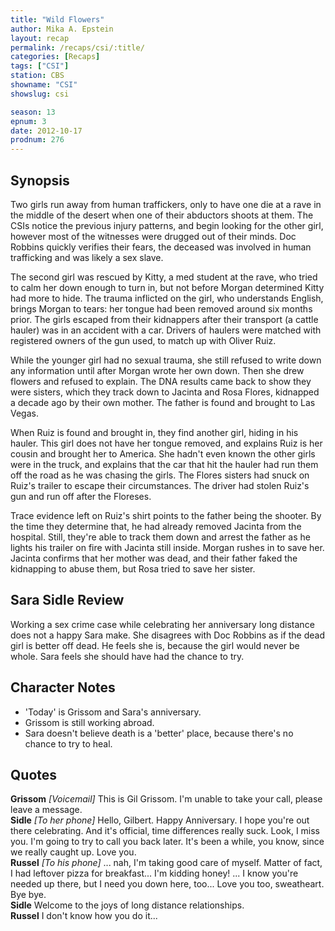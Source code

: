 ```yaml
---
title: "Wild Flowers"
author: Mika A. Epstein
layout: recap
permalink: /recaps/csi/:title/
categories: [Recaps]
tags: ["CSI"]
station: CBS
showname: "CSI"
showslug: csi

season: 13
epnum: 3  
date: 2012-10-17
prodnum: 276  
---
```


## Synopsis

Two girls run away from human traffickers, only to have one die at a rave in the middle of the desert when one of their abductors shoots at them. The CSIs notice the previous injury patterns, and begin looking for the other girl, however most of the witnesses were drugged out of their minds. Doc Robbins quickly verifies their fears, the deceased was involved in human trafficking and was likely a sex slave.

The second girl was rescued by Kitty, a med student at the rave, who tried to calm her down enough to turn in, but not before Morgan determined Kitty had more to hide. The trauma inflicted on the girl, who understands English, brings Morgan to tears: her tongue had been removed around six months prior. The girls escaped from their kidnappers after their transport (a cattle hauler) was in an accident with a car. Drivers of haulers were matched with registered owners of the gun used, to match up with Oliver Ruiz.

While the younger girl had no sexual trauma, she still refused to write down any information until after Morgan wrote her own down. Then she drew flowers and refused to explain. The DNA results came back to show they were sisters, which they track down to Jacinta and Rosa Flores, kidnapped a decade ago by their own mother. The father is found and brought to Las Vegas.

When Ruiz is found and brought in, they find another girl, hiding in his hauler. This girl does not have her tongue removed, and explains Ruiz is her cousin and brought her to America. She hadn't even known the other girls were in the truck, and explains that the car that hit the hauler had run them off the road as he was chasing the girls. The Flores sisters had snuck on Ruiz's trailer to escape their circumstances. The driver had stolen Ruiz's gun and run off after the Floreses.

Trace evidence left on Ruiz's shirt points to the father being the shooter. By the time they determine that, he had already removed Jacinta from the hospital. Still, they're able to track them down and arrest the father as he lights his trailer on fire with Jacinta still inside. Morgan rushes in to save her. Jacinta confirms that her mother was dead, and their father faked the kidnapping to abuse them, but Rosa tried to save her sister.

## Sara Sidle Review

Working a sex crime case while celebrating her anniversary long distance does not a happy Sara make. She disagrees with Doc Robbins as if the dead girl is better off dead. He feels she is, because the girl would never be whole. Sara feels she should have had the chance to try.

## Character Notes

* 'Today' is Grissom and Sara's anniversary.  
* Grissom is still working abroad.  
* Sara doesn't believe death is a 'better' place, because there's no chance to try to heal.

## Quotes
**Grissom** *[Voicemail]* This is Gil Grissom. I'm unable to take your call, please leave a message.  
**Sidle** *[To her phone]* Hello, Gilbert. Happy Anniversary. I hope you're out there celebrating. And it's official, time differences really suck. Look, I miss you. I'm going to try to call you back later. It's been a while, you know, since we really caught up. Love you.  
**Russel** *[To his phone]* ... nah, I'm taking good care of myself. Matter of fact, I had leftover pizza for breakfast... I'm kidding honey! ... I know you're needed up there, but I need you down here, too... Love you too, sweatheart. Bye bye.  
**Sidle** Welcome to the joys of long distance relationships.  
**Russel** I don't know how you do it...


